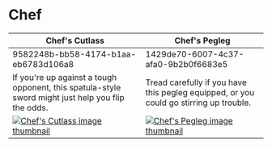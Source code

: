# Chef

| Chef's Cutlass | Chef's Pegleg |
| -------------- | ------------- |
| 9582248b-bb58-4174-b1aa-eb6783d106a8 | 1429de70-6007-4c37-afa0-9b2b0f6683e5 |
| If you're up against a tough opponent, this spatula-style sword might just help you flip the odds. | Tread carefully if you have this pegleg equipped, or you could go stirring up trouble. |
| [![Chef's Cutlass image thumbnail](https://seaofthieves.wiki.gg/images/e/e0/Chef%27s_Cutlass.png)](https://seaofthieves.wiki.gg/wiki/Chef's_Cutlass) | [![Chef's Pegleg image thumbnail](https://seaofthieves.wiki.gg/images/9/9f/Chef%27s_Pegleg.png)](https://seaofthieves.wiki.gg/wiki/Chef's_Pegleg) |
